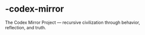 # -codex-mirror
The Codex Mirror Project — recursive civilization through behavior, reflection, and truth.
